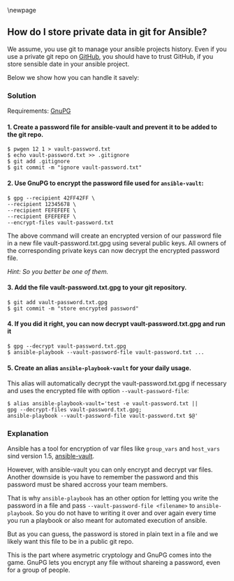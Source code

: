 \newpage

## How do I store private data in git for Ansible?

We assume, you use git to manage your ansible projects history. Even if you use a private git repo on [GitHub](https://github.com), you should have to trust GitHub, if you store sensible date in your ansible project.

Below we show how you can handle it savely:

### Solution

Requirements: [GnuPG](https://www.gnupg.org)

#### 1. Create a password file for ansible-vault and prevent it to be added to the git repo.

~~~
$ pwgen 12 1 > vault-password.txt
$ echo vault-password.txt >> .gitignore
$ git add .gitignore
$ git commit -m "ignore vault-password.txt"
~~~

#### 2. Use GnuPG to encrypt the password file used for `ansible-vault`:

~~~
$ gpg --recipient 42FF42FF \
--recipient 12345678 \
--recipient FEFEFEFE \
--recipient EFEFEFEF \
--encrypt-files vault-password.txt
~~~

The above command will create an encrypted version of our password file in a new file vault-password.txt.gpg using several public keys. All owners of the corresponding private keys can now decrypt the encrypted password file.

*Hint: So you better be one of them.*

#### 3. Add the file vault-password.txt.gpg to your git repository.

~~~
$ git add vault-password.txt.gpg
$ git commit -m "store encrypted password"
~~~

#### 4. If you did it right, you can now decrypt vault-password.txt.gpg and run it

~~~
$ gpg --decrypt vault-password.txt.gpg
$ ansible-playbook --vault-password-file vault-password.txt ...
~~~

#### 5. Create an alias `ansible-playbook-vault` for your daily usage.

This alias will automatically decrypt the vault-password.txt.gpg if necessary and uses the encrypted file with option `--vault-password-file`:

~~~
$ alias ansible-playbook-vault='test -e vault-password.txt ||
gpg --decrypt-files vault-password.txt.gpg;
ansible-playbook --vault-password-file vault-password.txt $@'
~~~

### Explanation

Ansible has a tool for encryption of var files like `group_vars` and `host_vars` sind version 1.5, [ansible-vault](http://docs.ansible.com/playbooks_vault.html).

However, with ansible-vault you can only encrypt and decrypt var files. Another downside is you have to remember the password and this password must be shared accross your team members.

That is why `ansible-playbook` has an other option for letting you write the password in a file and pass `--vault-password-file <filename>` to `ansible-playbook`. So you do not have to writing it over and over again every time you run a playbook or also meant for automated execution of ansible.

But as you can guess, the password is stored in plain text in a file and we likely want this file to be in a public git repo.

This is the part where asymetric cryptology and GnuPG comes into the game. GnuPG lets you encrypt any file without shareing a password, even for a group of people.
